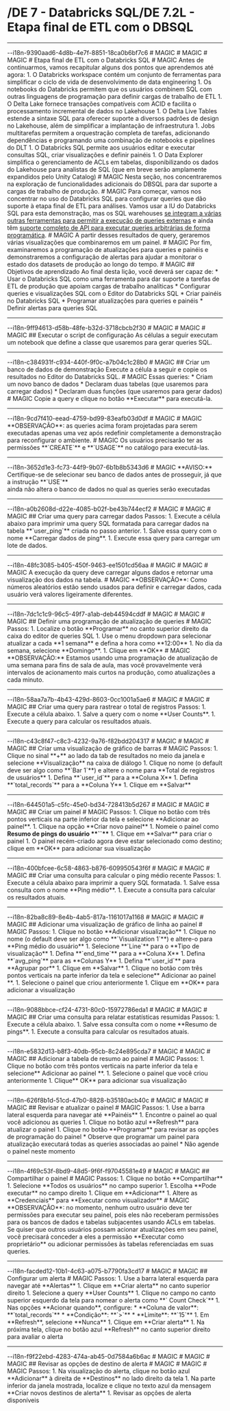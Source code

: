 # /DE 7 - Databricks SQL/DE 7.2L - Etapa final de ETL com o DBSQL
<hr>--i18n-9390aad6-4d8b-4e7f-8851-18ca0b6bf7c6
# MAGIC
# MAGIC
# MAGIC
# Etapa final de ETL com o Databricks SQL
# MAGIC
Antes de continuarmos, vamos recapitular alguns dos pontos que aprendemos até agora:
1. O Databricks workspace contém um conjunto de ferramentas para simplificar o ciclo de vida de desenvolvimento de data engineering
1. Os notebooks do Databricks permitem que os usuários combinem SQL com outras linguagens de programação para definir cargas de trabalho de ETL
1. O Delta Lake fornece transações compatíveis com ACID e facilita o processamento incremental de dados no Lakehouse
1. O Delta Live Tables estende a sintaxe SQL para oferecer suporte a diversos padrões de design no Lakehouse, além de simplificar a implantação de infraestrutura
1. Jobs multitarefas permitem a orquestração completa de tarefas, adicionando dependências e programando uma combinação de notebooks e pipelines do DLT
1. O Databricks SQL permite aos usuários editar e executar consultas SQL, criar visualizações e definir painéis
1. O Data Explorer simplifica o gerenciamento de ACLs em tabelas, disponibilizando os dados do Lakehouse para analistas de SQL (que em breve serão amplamente expandidos pelo Unity Catalog)
# MAGIC
Nesta seção, nos concentraremos na exploração de funcionalidades adicionais do DBSQL para dar suporte a cargas de trabalho de produção. 
# MAGIC
Para começar, vamos nos concentrar no uso do Databricks SQL para configurar queries que dão suporte à etapa final de ETL para análises. Vamos usar a IU do Databricks SQL para esta demonstração, mas os SQL warehouses <a href="https://docs.databricks.com/integrations/partners.html" target="_blank">se integram a várias outras ferramentas para permitir a execução de queries externas</a> e ainda têm <a href="https://docs.databricks.com/sql/api/index.html" target="_blank">suporte completo de API para executar queries arbitrárias de forma programática</a>.
# MAGIC
A partir desses resultados de query, geraremos várias visualizações que combinaremos em um painel.
# MAGIC
Por fim, examinaremos a programação de atualizações para queries e painéis e demonstraremos a configuração de alertas para ajudar a monitorar o estado dos datasets de produção ao longo do tempo.
# MAGIC
## Objetivos de aprendizado
Ao final desta lição, você deverá ser capaz de:
* Usar o Databricks SQL como uma ferramenta para dar suporte a tarefas de ETL de produção que apoiam cargas de trabalho analíticas
* Configurar queries e visualizações SQL com o Editor do Databricks SQL
* Criar painéis no Databricks SQL
* Programar atualizações para queries e painéis
* Definir alertas para queries SQL

<hr>--i18n-9ff94613-d58b-48fe-b32d-3718cbcb2f30
# MAGIC
# MAGIC
# MAGIC
## Executar o script de configuração
As células a seguir executam um notebook que define a classe que usaremos para gerar queries SQL.

<hr>--i18n-c384931f-c934-440f-9f0c-a7b04c1c28b0
# MAGIC
## Criar um banco de dados de demonstração 
Execute a célula a seguir e copie os resultados no Editor do Databricks SQL.
# MAGIC
Essas queries:
* Criam um novo banco de dados
* Declaram duas tabelas (que usaremos para carregar dados)
* Declaram duas funções (que usaremos para gerar dados)
# MAGIC
Copie a query e clique no botão **Executar** para executá-la.

<hr>--i18n-9cd7f410-eead-4759-bd99-83eafb03d0df
# MAGIC
# MAGIC
**OBSERVAÇÃO**: as queries acima foram projetadas para serem executadas apenas uma vez após redefinir completamente a demonstração para reconfigurar o ambiente. 
# MAGIC
Os usuários precisarão ter as permissões **`CREATE`** e **`USAGE`** no catálogo para executá-las.

<hr>--i18n-3652d1e3-fc73-44f9-9b07-6b1b8b5343d6
# MAGIC
**AVISO:** Certifique-se de selecionar seu banco de dados antes de prosseguir, já que a instrução **`USE`**<br/>ainda não altera o banco de dados no qual as queries serão executadas

<hr>--i18n-a0b2608d-d22e-4085-b02f-be43b744ecf2
# MAGIC
# MAGIC
# MAGIC
## Criar uma query para carregar dados
Passos:
1. Execute a célula abaixo para imprimir uma query SQL formatada para carregar dados na tabela **`user_ping`** criada no passo anterior.
1. Salve essa query com o nome **Carregar dados de ping**.
1. Execute essa query para carregar um lote de dados.

<hr>--i18n-48fc3085-b405-450f-9463-ee1501cd56aa
# MAGIC
# MAGIC
# MAGIC
A execução da query deve carregar alguns dados e retornar uma visualização dos dados na tabela.
# MAGIC
**OBSERVAÇÃO**: Como números aleatórios estão sendo usados para definir e carregar dados, cada usuário verá valores ligeiramente diferentes.

<hr>--i18n-7dc1c1c9-96c5-49f7-a1ab-deb44594cddf
# MAGIC
# MAGIC
# MAGIC
## Definir uma programação de atualização de queries
# MAGIC
Passos:
1. Localize o botão **Programar** no canto superior direito da caixa do editor de queries SQL
1. Use o menu dropdown para selecionar atualizar a cada **1 semana** e defina a hora como **12:00**
1. No dia da semana, selecione **Domingo**.
1. Clique em **OK**
# MAGIC
**OBSERVAÇÃO:** Estamos usando uma programação de atualização de uma semana para fins de sala de aula, mas você provavelmente verá intervalos de acionamento mais curtos na produção, como atualizações a cada minuto.

<hr>--i18n-58aa7a7b-4b43-429d-8603-0cc1001a5ae6
# MAGIC
# MAGIC
# MAGIC
## Criar uma query para rastrear o total de registros
Passos:
1. Execute a célula abaixo.
1. Salve a query com o nome **User Counts**.
1. Execute a query para calcular os resultados atuais.

<hr>--i18n-c43c8f47-c8c3-4232-9a76-f82bdd204317
# MAGIC
# MAGIC
# MAGIC
## Criar uma visualização de gráfico de barras
# MAGIC
Passos:
1. Clique no sinal **+** ao lado da tab de resultados no meio da janela e selecione **Visualização** na caixa de diálogo
1. Clique no nome (o default deve ser algo como **`Bar 1`**) e altere o nome para **Total de registros de usuários**
1. Defina **`user_id`** para a **Coluna X**
1. Defina **`total_records`** para a **Coluna Y**
1. Clique em **Salvar**

<hr>--i18n-644501a5-c5fc-45e0-bd34-728413b5d267
# MAGIC
# MAGIC
# MAGIC
## Criar um painel
# MAGIC
Passos:
1. Clique no botão com três pontos verticais na parte inferior da tela e selecione **Adicionar ao painel**.
1. Clique na opção **Criar novo painel**
1. Nomeie o painel como <strong>Resumo de pings do usuário **`<your_initials_here>`**</strong>
1. Clique em **Salvar** para criar o painel
1. O painel recém-criado agora deve estar selecionado como destino; clique em **OK** para adicionar sua visualização

<hr>--i18n-400bfcee-6c58-4863-b876-609950543f6f
# MAGIC
# MAGIC
# MAGIC
## Criar uma consulta para calcular o ping médio recente
Passos:
1. Execute a célula abaixo para imprimir a query SQL formatada.
1. Salve essa consulta com o nome **Ping médio**.
1. Execute a consulta para calcular os resultados atuais.

<hr>--i18n-82ba8c89-8e4b-4ab5-817a-1161017a1168
# MAGIC
# MAGIC
# MAGIC
## Adicionar uma visualização de gráfico de linha ao painel
# MAGIC
Passos:
1. Clique no botão **Adicionar visualização**
1. Clique no nome (o default deve ser algo como **`Visualization 1`**) e altere-o para **Ping médio do usuário**
1. Selecione **`Line`** para o **Tipo de visualização**
1. Defina **`end_time`** para a **Coluna X**
1. Defina **`avg_ping`** para as **Colunas Y**
1. Defina **`user_id`** para **Agrupar por**
1. Clique em **Salvar**
1. Clique no botão com três pontos verticais na parte inferior da tela e selecione** Adicionar ao painel **.
1. Selecione o painel que criou anteriormente
1. Clique em **OK** para adicionar a visualização

<hr>--i18n-9088bbce-cf24-4731-80c0-15972786eda1
# MAGIC
# MAGIC
# MAGIC
## Criar uma consulta para relatar estatísticas resumidas
Passos:
1. Execute a célula abaixo.
1. Salve essa consulta com o nome **Resumo de pings**.
1. Execute a consulta para calcular os resultados atuais.

<hr>--i18n-e5832d13-b8f3-40db-95cb-8c24e895cda7
# MAGIC
# MAGIC
# MAGIC
## Adicionar a tabela de resumo ao painel
# MAGIC
Passos:
1. Clique no botão com três pontos verticais na parte inferior da tela e selecione** Adicionar ao painel **.
1. Selecione o painel que você criou anteriormente
1. Clique** OK** para adicionar sua visualização

<hr>--i18n-626f8b1d-51cd-47b0-8828-b35180acb40c
# MAGIC
# MAGIC
# MAGIC
## Revisar e atualizar o painel
# MAGIC
Passos:
1. Use a barra lateral esquerda para navegar até **Painéis**
1. Encontre o painel ao qual você adicionou as queries
1. Clique no botão azul **Refresh** para atualizar o painel
1. Clique no botão **Programar** para revisar as opções de programação do painel
  * Observe que programar um painel para atualização executará todas as queries associadas ao painel
  * Não agende o painel neste momento

<hr>--i18n-4f69c53f-8bd9-48d5-9f6f-f97045581e49
# MAGIC
# MAGIC
## Compartilhar o painel
# MAGIC
Passos:
1. Clique no botão **Compartilhar**
1. Selecione **Todos os usuários** no campo superior
1. Escolha **Pode executar** no campo direito
1. Clique em **Adicionar**
1. Altere as **Credenciais** para **Executar como visualizador**
# MAGIC
**OBSERVAÇÃO**: no momento, nenhum outro usuário deve ter permissões para executar seu painel, pois eles não receberam permissões para os bancos de dados e tabelas subjacentes usando ACLs em tabelas. Se quiser que outros usuários possam acionar atualizações em seu painel, você precisará conceder a eles a permissão **Executar como proprietário** ou adicionar permissões às tabelas referenciadas em suas queries.

<hr>--i18n-facded12-10b1-4c63-a075-b7790fa3cd17
# MAGIC
# MAGIC
## Configurar um alerta
# MAGIC
Passos:
1. Use a barra lateral esquerda para navegar até **Alertas**
1. Clique em **Criar alerta** no canto superior direito
1. Selecione a query **User Counts**
1. Clique no campo no canto superior esquerdo da tela para nomear o alerta como **`<your_initials> Count Check`**
1. Nas opções **Acionar quando**, configure:
  * **Coluna de valor**: **`total_records`**
  * **Condição**: **`>`**
  * **Limite**: **`15`**
1. Em **Refresh**, selecione **Nunca**
1. Clique em **Criar alerta**
1. Na próxima tela, clique no botão azul **Refresh** no canto superior direito para avaliar o alerta

<hr>--i18n-f9f22ebd-4283-474a-ab45-0d7584a6b6ac
# MAGIC
# MAGIC
# MAGIC
## Revisar as opções de destino de alerta
# MAGIC
# MAGIC
# MAGIC
Passos:
1. Na visualização do alerta, clique no botão azul **Adicionar** à direita de **Destinos** no lado direito da tela
1. Na parte inferior da janela mostrada, localize e clique no texto azul da mensagem **Criar novos destinos de alerta**
1. Revisar as opções de alerta disponíveis

